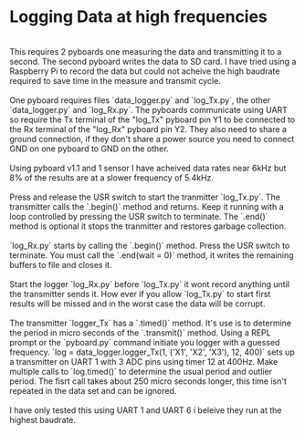 <h1>Logging Data at high frequencies</h1>
</br>
This requires 2 pyboards one measuring the data and transmitting it to a
second. The second pyboard writes the data to SD card. I have tried using a
Raspberry Pi to record the data but could not acheive the high baudrate
required to save time in the measure and transmit cycle.
</br>
</br>
One pyboard requires files `data_logger.py` and `log_Tx.py`, the other
`data_logger.py` and `log_Rx.py`.  The pyboards communicate using UART so
require the Tx terminal of the "log_Tx" pyboard pin Y1 to be connected to the
Rx terminal of the "log_Rx" pyboard pin Y2. They also need to share a ground
connection, if they don't share a power source you need to connect GND on one
pyboard to GND on the other.
</br>
</br>
Using pyboard v1.1 and 1 sensor I have acheived data rates near 6kHz but 8% of
the results are at a slower frequency of 5.4kHz.
</br>
</br>
Press and release the USR switch to start the tranmitter `log_Tx.py`. The
transmitter calls the `.begin()` method and returns. Keep it running with a
loop controlled by pressing the USR switch to terminate. The `.end()` method
is optional it stops the tranmitter and restores garbage collection.
</br>
</br>
`log_Rx.py` starts by calling the `.begin()` method. Press the USR switch to
terminate. You must call the `.end(wait = 0)` method, it writes the remaining
buffers to file and closes it.
</br>
</br>
Start the logger `log_Rx.py` before `log_Tx.py` it wont record anything until
the transmitter sends it. How ever if you allow `log_Tx.py` to start first
results will be missed and in the worst case the data will be corrupt.
</br>
</br>
The transmitter `logger_Tx` has a `.timed()` method. It's use is to determine
the period in micro seconds of the  `.transmit()` method. Using a REPL prompt
or the `pyboard.py` command initiate you logger with a guessed frequency.
`log = data_logger.logger_Tx(1, ('X1', 'X2', 'X3'), 12, 400)` sets up a
transmitter on UART 1 with 3 ADC pins using timer 12 at 400Hz. Make multiple
calls to `log.timed()` to determine the usual period and outlier period. The
fisrt call takes about 250 micro seconds longer, this time isn't repeated in
the data set and can be ignored.
</br>
</br>
I have only tested this using UART 1 and UART 6 i beleive they run at the
highest baudrate.